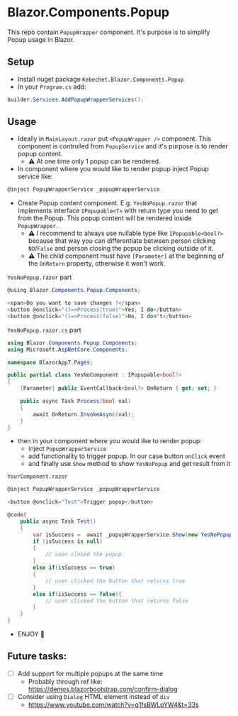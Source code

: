 ﻿# Blazor.Components.Popup

This repo contain `PopupWrapper` component. It's purpose is to simplify Popup usage in Blazor.

## Setup
- Install nuget package `Kebechet.Blazor.Components.Popup`
- In your `Program.cs` add:
```cs
builder.Services.AddPopupWrapperServices();
```

## Usage
- Ideally in `MainLayout.razor` put `<PopupWrapper />` component. This component is controlled from `PopupService` and it's purpose is to render popup content.
	- ⚠️ At one time only 1 popup can be rendered.
- In component where you would like to render popup inject Popup service like:
```cs
@inject PopupWrapperService _popupWrapperService
```

- Create Popup content component. E.g. `YesNoPopup.razor` that implements interface `IPopupable<T>` with return type you need to get from the Popup. This popup content will be rendered
inside `PopupWrapper`.
    - ⚠️ I recommend to always use nullable type like `IPopupable<bool?>` because that way you can differentiate between person clicking `NO`/`False` and person closing the popup be clicking 
    outside of it.
    - ⚠️ The child component must have `[Parameter]` at the beginning of the `OnReturn` property, otherwise it won't work.

`YesNoPopup.razor` part

```cs
@using Blazor.Components.Popup.Components;

<span>Do you want to save changes ?</span>
<button @onclick="()=>Process(true)">Yes, I do</button>
<button @onclick="()=>Process(false)">No, I don't</button>

```

`YesNoPopup.razor.cs` part

```cs
using Blazor.Components.Popup.Components;
using Microsoft.AspNetCore.Components;

namespace BlazorApp7.Pages;

public partial class YesNoComponent : IPopupable<bool?>
{
    [Parameter] public EventCallback<bool?> OnReturn { get; set; }

    public async Task Process(bool val)
    {
        await OnReturn.InvokeAsync(val);
    }
}
```

- then in your component where you would like to render popup:
  - inject `PopupWrapperService `
  - add functionality to trigger popup. In our case button `onClick` event
  - and finally use `Show` method to show `YesNoPopup` and get result from it

`YourComponent.razor` 

```cs
@inject PopupWrapperService _popupWrapperService

<button @onclick="Test">Trigger popup</button>

@code{
    public async Task Test()
    {
        var isSuccess =  await _popupWrapperService.Show(new YesNoPopup(), this);
        if (isSuccess is null)
        {
            // user closed the popup
        } 
        else if(isSuccess == true)
        {
            // user clicked the button that returns true
        } 
        else if(isSuccess == false){
            // user clicked the button that returns false
        }
    }
}
```

- ENJOY 🎉

## Future tasks:
- [ ] Add support for multiple popups at the same time
    - Probably through ref like: https://demos.blazorbootstrap.com/confirm-dialog
- [ ] Consider using `Dialog` HTML element instead of `div`
    - https://www.youtube.com/watch?v=q1fsBWLpYW4&t=33s